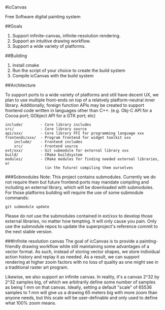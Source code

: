 #icCanvas

Free Software digital painting system

##Goals

1. Support infinite-canvas, infinite-resolution rendering.
2. Support an intuitive drawing workflow.
3. Support a wide variety of platforms.

##Building

1. Install cmake
2. Run the script of your choice to create the build system
3. Compile icCanvas with the build system

##Architecture

To support ports to a wide variety of platforms and still have decent UX, we
plan to use multiple front-ends on top of a relatvely platform-neutral inner
library. Additionally, foreign function APIs may be created to support
frontend code written in languages other than C++. (e.g. Obj-C API for a Cocoa
port; GObject API for a GTK port; etc)

    include/        - Core library includes
    src/            - Core library source
    api/xxx/        - Core library FFI for programming language xxx
    frontends/xxx/  - Program frontend for widget toolkit xxx
        include/    - Frontend includes
        src/        - Frontend source
    ext/xxx/        - Git submodule for external library xxx
    build/          - CMake buildsystem
    modules/        - CMake modules for finding needed external libraries, or
                      (in the future) compiling them ourselves

###Sobmodules
Note: This project contains submodules. Currently we do not require them but
future frontend ports may mandate compiling and including an external library,
which will be downloaded with submodules. For those platforms building will
require the use of some submodule commands:

    git submodule update

Please do not use the submodules contained in ext/xxx to develop those
external libraries, no matter how tempting. It will only cause you pain. Only
use the submodule repos to update the superproject's reference commit to the
next stable version.

###Infinite resolution canvas
The goal of icCanvas is to provide a painting-friendly drawing workflow while
still maintaining some advantages of a vector format. As such, instead of
storing vector shapes, we store individual action history and replay it as
needed. As a result, we can support rendering at higher zoom factors with no
loss of quality as one might see in a traditional raster art program.

Likewise, we also support an infinite canvas. In reality, it's a canvas 2^32
by 2^32 samples big, of which we arbitrarily define some number of samples as
being 1 mm on that canvas. Ideally, setting a default "scale" of 65536 samples
to 1 mm will give us a drawing 65 meters big with more zoom than anyone needs,
but this scale will be user-definable and only used to define what 100% zoom
means.
